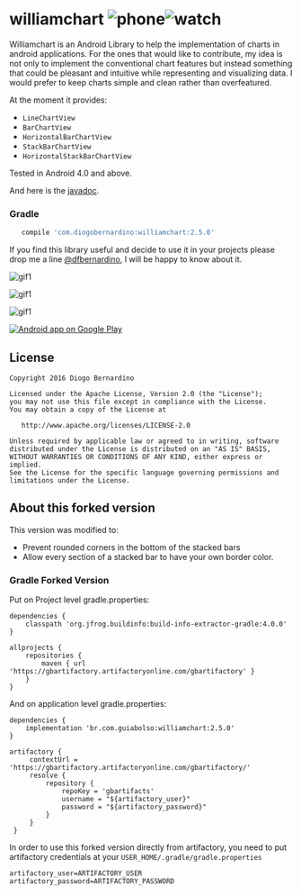 # williamchart ![phone][7]![watch][8]

Williamchart is an Android Library to help the implementation of charts in android applications. For the ones that would like to contribute, my idea is not only to implement the conventional chart features but instead something that could be pleasant and intuitive while representing and visualizing data. I would prefer to keep charts simple and clean rather than overfeatured.

At the moment it provides:

* ``LineChartView``
* ``BarChartView``
* ``HorizontalBarChartView``
* ``StackBarChartView``
* ``HorizontalStackBarChartView``

Tested in Android 4.0 and above.

And here is the [javadoc][6].

### Gradle 
``` groovy
   compile 'com.diogobernardino:williamchart:2.5.0'
```

If you find this library useful and decide to use it in your projects please drop me a line [@dfbernardino][6], I will be happy to know about it.

![gif1][1]

![gif1][2]

![gif1][3]

<a href="https://play.google.com/store/apps/details?id=com.db.williamchartdemo"><img alt="Android app on Google Play" src="https://developer.android.com/images/brand/en_app_rgb_wo_45.png" />
</a>


License
-------

    Copyright 2016 Diogo Bernardino

    Licensed under the Apache License, Version 2.0 (the "License");
    you may not use this file except in compliance with the License.
    You may obtain a copy of the License at

       http://www.apache.org/licenses/LICENSE-2.0

    Unless required by applicable law or agreed to in writing, software
    distributed under the License is distributed on an "AS IS" BASIS,
    WITHOUT WARRANTIES OR CONDITIONS OF ANY KIND, either express or implied.
    See the License for the specific language governing permissions and
    limitations under the License.


About this forked version
-----

This version was modified to:

* Prevent rounded corners in the bottom of the stacked bars
* Allow every section of a stacked bar to have your own border color.
    
### Gradle Forked Version

Put on Project level gradle.properties:

    dependencies {
        classpath 'org.jfrog.buildinfo:build-info-extractor-gradle:4.0.0'
    }

    allprojects {
        repositories {
            maven { url 'https://gbartifactory.artifactoryonline.com/gbartifactory' }
        }
	}

And on application level gradle.properties:

    dependencies {
        implementation 'br.com.guiabolso:williamchart:2.5.0'
    }
   	
    artifactory {
         contextUrl = 'https://gbartifactory.artifactoryonline.com/gbartifactory/'
         resolve {
             repository {
                 repoKey = 'gbartifacts'
                 username = "${artifactory_user}"
                 password = "${artifactory_password}"
             }
         }
     }

In order to use this forked version directly from artifactory, you need to put artifactory credentials at your ``USER_HOME/.gradle/gradle.properties``

    artifactory_user=ARTIFACTORY_USER
    artifactory_password=ARTIFACTORY_PASSWORD


[1]: ./art/2.3.0-1.gif
[2]: ./art/2.3.0-2.gif
[3]: ./art/2.3.0-3.gif
[4]: https://github.com/diogobernardino/WilliamChart/wiki
[5]: https://twitter.com/dfbernardino
[6]: http://diogobernardino.github.io/WilliamChart/javadoc/
[7]: ./art/phone.png
[8]: ./art/watch.png
